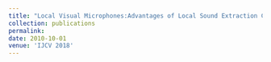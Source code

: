 ```yaml
---
title: "Local Visual Microphones:Advantages of Local Sound Extraction Comparing to Global Sound Extraction"
collection: publications
permalink: 
date: 2010-10-01
venue: 'IJCV 2018'
---
```

